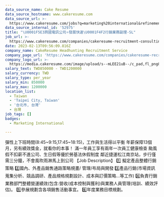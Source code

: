 ```yaml
---
data_source_name: Cake Resume
data_source_hostname: www.cakeresume.com
data_source_url: >-
  https://www.cakeresume.com/jobs?q=marketing%20international&refinementList%5Blang_name%5D%5B0%5D=English&refinementList%5Bsalary_type%5D=per_year&range%5Bsalary_range%5D%5Bmin%5D=1000000
data_source_internal_id: '52975'
title: "\U0001F5E3跨國電訊公司⭐️發展快速\U0001F4F2行銷業務副理-SL"
job_url: >-
  https://www.cakeresume.com/companies/cakeresume-recruitment-consulting/jobs/2df40d
date: 2023-02-13T09:56:09.816Z
company_name: CakeResume Headhunting Recruitment Service
company_page_url: 'https://www.cakeresume.com/companies/cakeresume-recruitment-consulting'
company_logo_url: >-
  https://media.cakeresume.com/image/upload/s--mLEE21uB--/c_pad,fl_png8,h_200,w_200/v1620881212/vdbipassrdfr8omwzeq6.png
salary_text: TWD850000 - TWD1200000
salary_currency: TWD
salary_type: per_year
salary_min: 850000
salary_max: 1200000
location_list:
  - Taiwan
  - 'Taipei City, Taiwan'
  - '台北市, 台灣'
  - 台灣
job_tags: []
badges:
  - Marketing International

---
```


彈性上下班時間(8:45~9:15,17:45~18:15)，工作與生活得以平衡 年薪保障13個月，另有績效獎金，就看你的本事！ 滿一年員工享有兩年一次員工健康檢查 颱風假不扣薪不進公司、生日假等優於勞基法休假制度 鄰近捷運松江南京站，步行僅需三分鐘，不會風吹雨淋馬上到公司 【Job Description】 1️⃣ 擬定產品整體行銷策略 2️⃣國內、外產品銷售通路策略規畫/ 管理/布局與開發 3️⃣產品行銷(市場資訊蒐集分析、競品調研、產品規格規劃設計、成本與訂價策略…等工作) 4️⃣負責行銷業務部門整體營運績效(包含:營收/成本控制與獲利)與業務人員管理(培訓、績效評估)。 5️⃣參展規劃含各項銷售活動事宜。 6️⃣年度業務目標規劃。